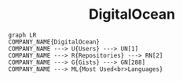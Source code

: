 <h1 align="center">DigitalOcean</h1>

```mermaid
graph LR
COMPANY_NAME{DigitalOcean}
COMPANY_NAME ---> U{Users} ---> UN[1]
COMPANY_NAME ---> R{Repositories} ---> RN[2]
COMPANY_NAME ---> G{Gists} ---> GN[288]
COMPANY_NAME ---> ML{Most Used<br>Languages}
```
